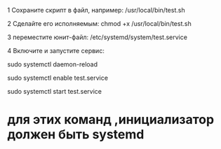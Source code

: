 1 Сохраните скрипт в файл, например: /usr/local/bin/test.sh 

2 Сделайте его исполняемым: chmod +x /usr/local/bin/test.sh

3 переместите юнит-файл: /etc/systemd/system/test.service

4 Включите и запустите сервис: 

sudo systemctl daemon-reload

sudo systemctl enable test.service

sudo systemctl start test.service

# для этих команд ,инициализатор должен быть systemd



